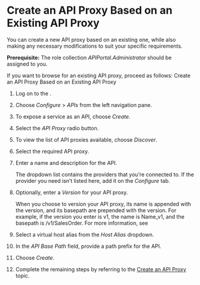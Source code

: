 <!-- loio54831ca856654602887b9eef09cec415 -->

# Create an API Proxy Based on an Existing API Proxy

You can create a new API proxy based on an existing one, while also making any necessary modifications to suit your specific requirements.

**Prerequisite:** The role collection *APIPortal.Administrator* should be assigned to you.

If you want to browse for an existing API proxy, proceed as follows: Create an API Proxy Based on an Existing API Proxy

1.  Log on to the .

2.  Choose *Configure* \> *APIs* from the left navigation pane.

3.  To expose a service as an API, choose *Create*.

4.  Select the *API Proxy* radio button.

5.  To view the list of API proxies available, choose *Discover*.

6.  Select the required API proxy.

7.  Enter a name and description for the API.

    The dropdown list contains the providers that you’re connected to. If the provider you need isn’t listed here, add it on the *Configure* tab.

8.  Optionally, enter a *Version* for your API proxy.

    When you choose to version your API proxy, its name is appended with the version, and its basepath are prepended with the version. For example, if the version you enter is v1, the name is Name\_v1, and the basepath is /v1/SalesOrder. For more information, see

9.  Select a virtual host alias from the *Host Alias* dropdown.

10. In the *API Base Path* field, provide a path prefix for the API.

11. Choose *Create*.

12. Complete the remaining steps by referring to the [Create an API Proxy](create-an-api-proxy-c0842d5.md) topic.



